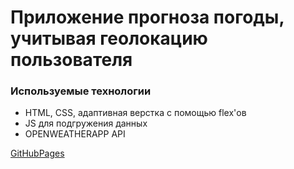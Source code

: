 # Приложение прогноза погоды, учитывая геолокацию пользователя


### Используемые технологии
* HTML, CSS, адаптивная верстка с помощью flex'ов
* JS для подгружения данных
* OPENWEATHERAPP API

[GitHubPages](https://rettake.github.io/weatherapp/)